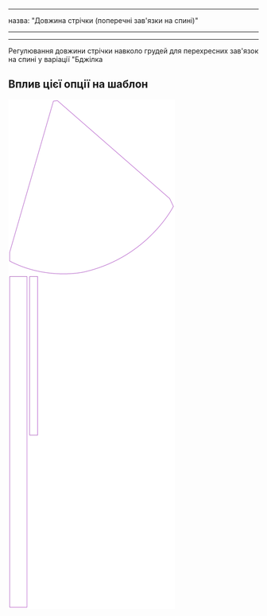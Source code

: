- - -
назва: "Довжина стрічки (поперечні зав'язки на спині)"
- - -

***

Регулювання довжини стрічки навколо грудей для перехресних зав'язок на спині у варіації "Бджілка

## Вплив цієї опції на шаблон

![На цьому зображенні показано вплив цієї опції шляхом накладання декількох варіантів, які мають різне значення для цієї опції](bee_bandlength_sample.svg "Вплив цієї опції на шаблон")
